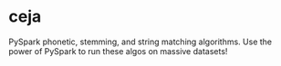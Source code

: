 # ceja

PySpark phonetic, stemming, and string matching algorithms.  Use the power of PySpark to run these algos on massive datasets!



